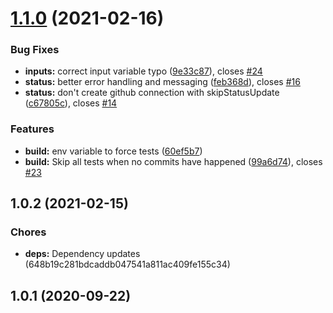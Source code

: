 # [1.1.0](https://github.com/UWHealth/netlify-plugin-jest/compare/v1.0.1...v1.1.0) (2021-02-16)

### Bug Fixes

- **inputs:** correct input variable typo
  ([9e33c87](https://github.com/UWHealth/netlify-plugin-jest/commit/9e33c874e448ca61be7b9d06553a1d770a0d6bd3)),
  closes [#24](https://github.com/UWHealth/netlify-plugin-jest/issues/24)
- **status:** better error handling and messaging
  ([feb368d](https://github.com/UWHealth/netlify-plugin-jest/commit/feb368d2b3ca0bb3eedd16bf0ad66b2f2061c095)),
  closes [#16](https://github.com/UWHealth/netlify-plugin-jest/issues/16)
- **status:** don't create github connection with skipStatusUpdate
  ([c67805c](https://github.com/UWHealth/netlify-plugin-jest/commit/c67805ca84008d1d3146bb2159e678bd9e93ec8a)),
  closes [#14](https://github.com/UWHealth/netlify-plugin-jest/issues/14)

### Features

- **build:** env variable to force tests
  ([60ef5b7](https://github.com/UWHealth/netlify-plugin-jest/commit/60ef5b713164bab57da746ee6198b09a0dc646df))
- **build:** Skip all tests when no commits have happened
  ([99a6d74](https://github.com/UWHealth/netlify-plugin-jest/commit/99a6d74ba456fc5bc62eb21d663788be2a3f7f07)),
  closes [#23](https://github.com/UWHealth/netlify-plugin-jest/issues/23)

## 1.0.2 (2021-02-15)

### Chores

- **deps:** Dependency updates (648b19c281bdcaddb047541a811ac409fe155c34)

## 1.0.1 (2020-09-22)
